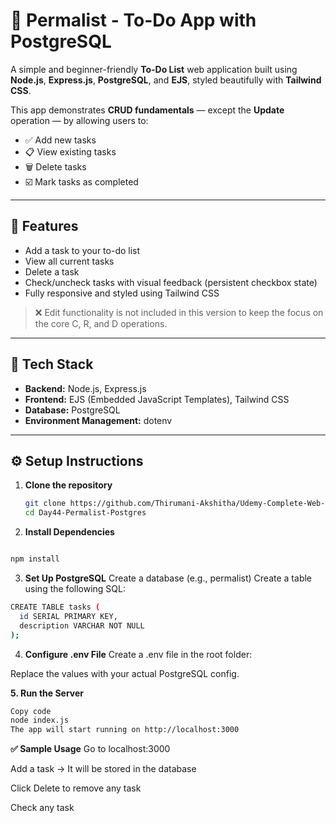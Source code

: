 # 📝 Permalist - To-Do App with PostgreSQL

A simple and beginner-friendly **To-Do List** web application built using **Node.js**, **Express.js**, **PostgreSQL**, and **EJS**, styled beautifully with **Tailwind CSS**.

This app demonstrates **CRUD fundamentals** — except the **Update** operation — by allowing users to:
- ✅ Add new tasks
- 📋 View existing tasks
- 🗑️ Delete tasks
- ☑️ Mark tasks as completed 

---

## 🌟 Features

- Add a task to your to-do list
- View all current tasks
- Delete a task
- Check/uncheck tasks with visual feedback (persistent checkbox state)
- Fully responsive and styled using Tailwind CSS

> ❌ Edit functionality is not included in this version to keep the focus on the core C, R, and D operations.

---

## 🧰 Tech Stack

- **Backend:** Node.js, Express.js
- **Frontend:** EJS (Embedded JavaScript Templates), Tailwind CSS
- **Database:** PostgreSQL
- **Environment Management:** dotenv


---

## ⚙️ Setup Instructions

1. **Clone the repository**
   ```bash
   git clone https://github.com/Thirumani-Akshitha/Udemy-Complete-Web-Development-Course-Practice-Projects.git
   cd Day44-Permalist-Postgres


2. **Install Dependencies**

```bash

npm install
```

3. **Set Up PostgreSQL**
    Create a database (e.g., permalist)
    Create a table using the following SQL:

```bash
CREATE TABLE tasks (
  id SERIAL PRIMARY KEY,
  description VARCHAR NOT NULL
);
```

4. **Configure .env File**
Create a .env file in the root folder:

Replace the values with your actual PostgreSQL config.

**5. Run the Server**
```bash
Copy code
node index.js
The app will start running on http://localhost:3000
```

**✅ Sample Usage**
Go to localhost:3000

Add a task → It will be stored in the database

Click Delete to remove any task

Check any task
